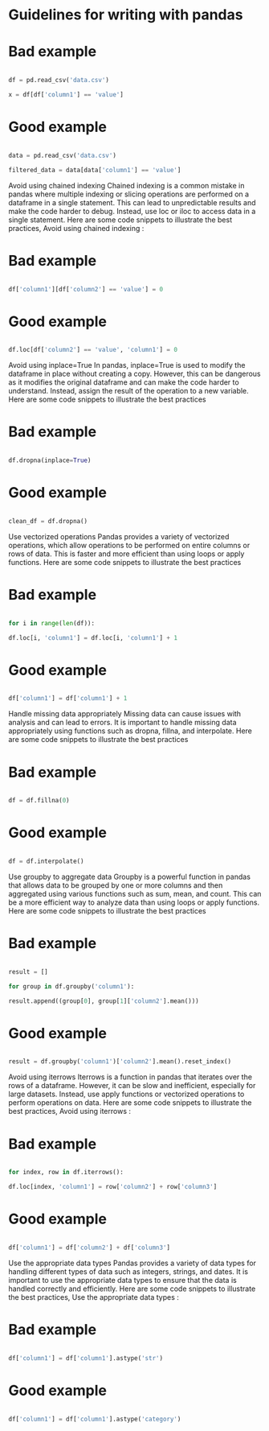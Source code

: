 # Guidelines for writing with pandas

# Bad example

```python

df = pd.read_csv('data.csv')

x = df[df['column1'] == 'value']

```

# Good example

```python

data = pd.read_csv('data.csv')

filtered_data = data[data['column1'] == 'value']

```

Avoid using chained indexing Chained indexing is a common mistake in pandas where multiple indexing or slicing operations are performed on a dataframe in a single statement. This can lead to unpredictable results and make the code harder to debug. Instead, use loc or iloc to access data in a single statement. Here are some code snippets to illustrate the best practices, Avoid using chained indexing :

# Bad example

```python

df['column1'][df['column2'] == 'value'] = 0

```

# Good example

```python

df.loc[df['column2'] == 'value', 'column1'] = 0

```

Avoid using inplace=True In pandas, inplace=True is used to modify the dataframe in place without creating a copy. However, this can be dangerous as it modifies the original dataframe and can make the code harder to understand. Instead, assign the result of the operation to a new variable. Here are some code snippets to illustrate the best practices

# Bad example

```python

df.dropna(inplace=True)

```

# Good example

```python

clean_df = df.dropna()

```

Use vectorized operations Pandas provides a variety of vectorized operations, which allow operations to be performed on entire columns or rows of data. This is faster and more efficient than using loops or apply functions. Here are some code snippets to illustrate the best practices

# Bad example

```python

for i in range(len(df)):

df.loc[i, 'column1'] = df.loc[i, 'column1'] + 1

```

# Good example

```python

df['column1'] = df['column1'] + 1

```

Handle missing data appropriately Missing data can cause issues with analysis and can lead to errors. It is important to handle missing data appropriately using functions such as dropna, fillna, and interpolate. Here are some code snippets to illustrate the best practices

# Bad example

```python

df = df.fillna(0)

```

# Good example

```python

df = df.interpolate()

```

Use groupby to aggregate data Groupby is a powerful function in pandas that allows data to be grouped by one or more columns and then aggregated using various functions such as sum, mean, and count. This can be a more efficient way to analyze data than using loops or apply functions. Here are some code snippets to illustrate the best practices

# Bad example

```python

result = []

for group in df.groupby('column1'):

result.append((group[0], group[1]['column2'].mean()))

```

# Good example

```python

result = df.groupby('column1')['column2'].mean().reset_index()

```

Avoid using iterrows Iterrows is a function in pandas that iterates over the rows of a dataframe. However, it can be slow and inefficient, especially for large datasets. Instead, use apply functions or vectorized operations to perform operations on data. Here are some code snippets to illustrate the best practices, Avoid using iterrows :

# Bad example

```python

for index, row in df.iterrows():

df.loc[index, 'column1'] = row['column2'] + row['column3']

```

# Good example

```python

df['column1'] = df['column2'] + df['column3']

```

Use the appropriate data types Pandas provides a variety of data types for handling different types of data such as integers, strings, and dates. It is important to use the appropriate data types to ensure that the data is handled correctly and efficiently. Here are some code snippets to illustrate the best practices, Use the appropriate data types :

# Bad example

```python

df['column1'] = df['column1'].astype('str')

```

# Good example

```python

df['column1'] = df['column1'].astype('category')

```
